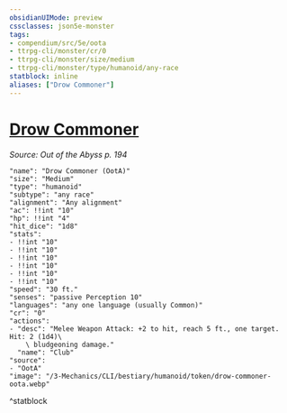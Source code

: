 ```yaml
---
obsidianUIMode: preview
cssclasses: json5e-monster
tags:
- compendium/src/5e/oota
- ttrpg-cli/monster/cr/0
- ttrpg-cli/monster/size/medium
- ttrpg-cli/monster/type/humanoid/any-race
statblock: inline
aliases: ["Drow Commoner"]
---
```

# [Drow Commoner](3-Mechanics\CLI\bestiary\humanoid/drow-commoner-oota.md)
*Source: Out of the Abyss p. 194*  

```statblock
"name": "Drow Commoner (OotA)"
"size": "Medium"
"type": "humanoid"
"subtype": "any race"
"alignment": "Any alignment"
"ac": !!int "10"
"hp": !!int "4"
"hit_dice": "1d8"
"stats":
- !!int "10"
- !!int "10"
- !!int "10"
- !!int "10"
- !!int "10"
- !!int "10"
"speed": "30 ft."
"senses": "passive Perception 10"
"languages": "any one language (usually Common)"
"cr": "0"
"actions":
- "desc": "Melee Weapon Attack: +2 to hit, reach 5 ft., one target. Hit: 2 (1d4)\
    \ bludgeoning damage."
  "name": "Club"
"source":
- "OotA"
"image": "/3-Mechanics/CLI/bestiary/humanoid/token/drow-commoner-oota.webp"
```
^statblock